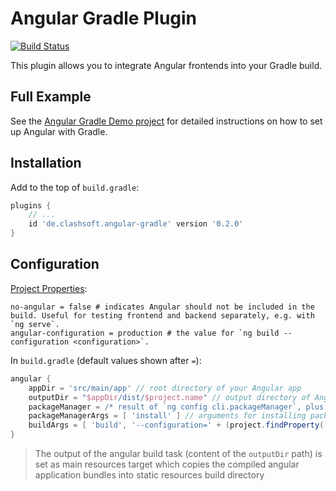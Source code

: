 # Angular Gradle Plugin

[![Build Status](https://travis-ci.org/Clashsoft/Angular-Gradle.svg?branch=master)](https://travis-ci.org/Clashsoft/Angular-Gradle)

This plugin allows you to integrate Angular frontends into your Gradle build.

## Full Example

See the [Angular Gradle Demo project](https://github.com/Clashsoft/Angular-Gradle-Demo) for detailed instructions on how to set up Angular with Gradle.

## Installation

Add to the top of `build.gradle`:

```groovy
plugins {
    // ...
    id 'de.clashsoft.angular-gradle' version '0.2.0'
}
```

## Configuration

[Project Properties](https://docs.gradle.org/current/userguide/build_environment.html#sec:project_properties):

```properties
no-angular = false # indicates Angular should not be included in the build. Useful for testing frontend and backend separately, e.g. with `ng serve`.
angular-configuration = production # the value for `ng build --configuration <configuration>`.
```

In `build.gradle` (default values shown after `=`):

```groovy
angular {
    appDir = 'src/main/app' // root directory of your Angular app
    outputDir = "$appDir/dist/$project.name" // output directory of Angular build. Default assumes Angular project has the same name as the gradle project.
    packageManager = /* result of `ng config cli.packageManager`, plus .cmd on Windows) */'' // for installing packages prior to Angular build
    packageManagerArgs = [ 'install' ] // arguments for installing packages, passed to package manager
    buildArgs = [ 'build', '--configuration=' + (project.findProperty('angular-configuration') ?: 'production') ] // arguments for building Angular app
}
```
> The output of the angular build task (content of the `outputDir` path) is set as main resources target which copies the compiled angular application bundles into static resources build directory 
